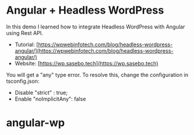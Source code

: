 # Angular + Headless WordPress
In this demo I learned how to integrate Headless WordPress with Angular using Rest API.

- Tutorial: [https://wpwebinfotech.com/blog/headless-wordpress-angular/](https://wpwebinfotech.com/blog/headless-wordpress-angular/)
- Website: [https://wp.sasebo.tech](https://wp.sasebo.tech)

You will get a "any" type error. To resolve this, change the configuration in tsconfig.json:

- Disable "strict" : true;
- Enable "noImplicitAny": false

# angular-wp
